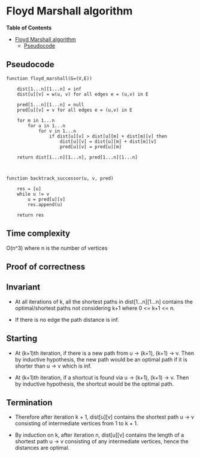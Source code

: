 # Floyd Marshall algorithm
<!-- markdown-toc start - Don't edit this section. Run M-x markdown-toc-refresh-toc -->
**Table of Contents**

- [Floyd Marshall algorithm](#floyd-marshall-algorithm)
    - [Pseudocode](#pseudocode)

<!-- markdown-toc end -->

## Pseudocode

```
function floyd_marshall(G=(V,E))

    dist[1...n][1...n] = inf
    dist[u][v] = w(u, v) for all edges e = (u,v) in E

    pred[1...n][1...n] = null
    pred[u][v] = v for all edges e = (u,v) in E

    for m in 1...n
        for u in 1...n
            for v in 1...n
                if dist[u][v] > dist[u][m] + dist[m][v] then
                    dist[u][v] = dist[u][m] + dist[m][v]
                    pred[u][v] = pred[u][m]
                    
    return dist[1...n][1...n], pred[1...n][1...n]
    
    
    
function backtrack_successor(u, v, pred)

    res = [u]
    while u != v
        u = pred[u][v]
        res.append(u)
        
    return res
```


## Time complexity
O(n^3) where n is the number of vertices

## Proof of correctness

## Invariant
* At all iterations of k, all the shortest paths in dist[1...n][1...n] contains the optimal/shortest paths not considering k+1 where 0 <= k+1 <= n.

* If there is no edge the path distance is inf.

## Starting
* At (k+1)th iteration, if there is a new path from u -> (k+1), (k+1) -> v. Then by inductive hypothesis, the new path would be an optimal path if it is shorter than u -> v which is inf.

* At (k+1)th iteration, if a shortcut is found via u -> (k+1), (k+1) -> v. Then by inductive hypothesis, the shortcut would be the optimal path.

## Termination
* Therefore after iteration k + 1, dist[u][v] contains the shortest path u -> v consisting of intermediate vertices from 1 to k + 1. 

* By induction on k, after iteration n, dist[u][v] contains the length of a shortest path u -> v consisting of any intermediate vertices, hence the distances are optimal.

